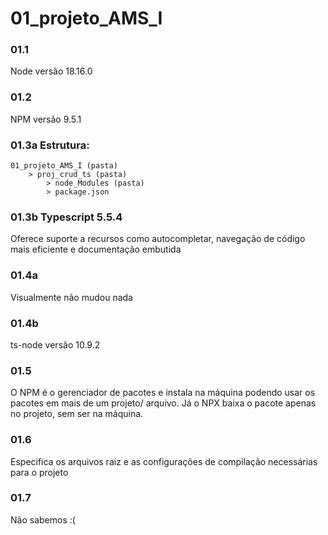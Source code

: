 # 01_projeto_AMS_I 

### 01.1  
 Node versão 18.16.0

### 01.2  
 NPM versão 9.5.1

### 01.3a Estrutura: 
    01_projeto_AMS_I (pasta)
        > proj_crud_ts (pasta)
            > node_Modules (pasta)
            > package.json

### 01.3b Typescript 5.5.4 
 Oferece suporte a recursos como autocompletar, navegação de código mais eficiente e documentação embutida

### 01.4a   
 Visualmente não mudou nada

### 01.4b 
 ts-node versão 10.9.2

### 01.5 
 O NPM é o gerenciador de pacotes e instala na máquina podendo usar os pacotes em mais de um projeto/ arquivo. Já o NPX baixa o pacote apenas no projeto, sem ser na máquina.

### 01.6 
 Especifica os arquivos raiz e as configurações de compilação necessárias para o projeto

### 01.7 
 Não sabemos :(




